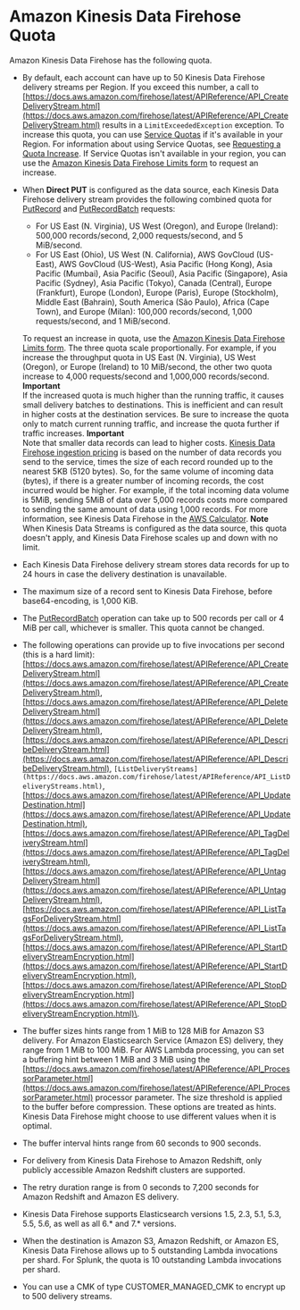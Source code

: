# Amazon Kinesis Data Firehose Quota<a name="limits"></a>

Amazon Kinesis Data Firehose has the following quota\. 
+ By default, each account can have up to 50 Kinesis Data Firehose delivery streams per Region\. If you exceed this number, a call to [https://docs.aws.amazon.com/firehose/latest/APIReference/API_CreateDeliveryStream.html](https://docs.aws.amazon.com/firehose/latest/APIReference/API_CreateDeliveryStream.html) results in a `LimitExceededException` exception\. To increase this quota, you can use [Service Quotas](https://console.aws.amazon.com/servicequotas/) if it's available in your Region\. For information about using Service Quotas, see [Requesting a Quota Increase](https://docs.aws.amazon.com/servicequotas/latest/userguide/request-increase.html)\. If Service Quotas isn't available in your region, you can use the [Amazon Kinesis Data Firehose Limits form](https://console.aws.amazon.com/support/home#/case/create?issueType=service-limit-increase&limitType=service-code-kinesis-firehose) to request an increase\.
+ When **Direct PUT** is configured as the data source, each Kinesis Data Firehose delivery stream provides the following combined quota for [PutRecord](https://docs.aws.amazon.com/firehose/latest/APIReference/API_PutRecord.html) and [PutRecordBatch](https://docs.aws.amazon.com/firehose/latest/APIReference/API_PutRecordBatch.html) requests:
  + For US East \(N\. Virginia\), US West \(Oregon\), and Europe \(Ireland\): 500,000 records/second, 2,000 requests/second, and 5 MiB/second\.
  + For US East \(Ohio\), US West \(N\. California\), AWS GovCloud \(US\-East\), AWS GovCloud \(US\-West\), Asia Pacific \(Hong Kong\), Asia Pacific \(Mumbai\), Asia Pacific \(Seoul\), Asia Pacific \(Singapore\), Asia Pacific \(Sydney\), Asia Pacific \(Tokyo\), Canada \(Central\), Europe \(Frankfurt\), Europe \(London\), Europe \(Paris\), Europe \(Stockholm\), Middle East \(Bahrain\), South America \(São Paulo\), Africa \(Cape Town\), and Europe \(Milan\): 100,000 records/second, 1,000 requests/second, and 1 MiB/second\. 

  To request an increase in quota, use the [Amazon Kinesis Data Firehose Limits form](https://console.aws.amazon.com/support/home#/case/create?issueType=service-limit-increase&limitType=service-code-kinesis-firehose)\. The three quota scale proportionally\. For example, if you increase the throughput quota in US East \(N\. Virginia\), US West \(Oregon\), or Europe \(Ireland\) to 10 MiB/second, the other two quota increase to 4,000 requests/second and 1,000,000 records/second\.
**Important**  
If the increased quota is much higher than the running traffic, it causes small delivery batches to destinations\. This is inefficient and can result in higher costs at the destination services\. Be sure to increase the quota only to match current running traffic, and increase the quota further if traffic increases\.
**Important**  
Note that smaller data records can lead to higher costs\. [Kinesis Data Firehose ingestion pricing](https://aws.amazon.com/kinesis/data-firehose/pricing/) is based on the number of data records you send to the service, times the size of each record rounded up to the nearest 5KB \(5120 bytes\)\. So, for the same volume of incoming data \(bytes\), if there is a greater number of incoming records, the cost incurred would be higher\. For example, if the total incoming data volume is 5MiB, sending 5MiB of data over 5,000 records costs more compared to sending the same amount of data using 1,000 records\. For more information, see Kinesis Data Firehose in the [AWS Calculator](https://calculator.aws/#/createCalculator)\.
**Note**  
When Kinesis Data Streams is configured as the data source, this quota doesn't apply, and Kinesis Data Firehose scales up and down with no limit\. 
+ Each Kinesis Data Firehose delivery stream stores data records for up to 24 hours in case the delivery destination is unavailable\.
+ The maximum size of a record sent to Kinesis Data Firehose, before base64\-encoding, is 1,000 KiB\.
+ The [PutRecordBatch](https://docs.aws.amazon.com/firehose/latest/APIReference/API_PutRecordBatch.html) operation can take up to 500 records per call or 4 MiB per call, whichever is smaller\. This quota cannot be changed\.
+ The following operations can provide up to five invocations per second \(this is a hard limit\): [https://docs.aws.amazon.com/firehose/latest/APIReference/API_CreateDeliveryStream.html](https://docs.aws.amazon.com/firehose/latest/APIReference/API_CreateDeliveryStream.html), [https://docs.aws.amazon.com/firehose/latest/APIReference/API_DeleteDeliveryStream.html](https://docs.aws.amazon.com/firehose/latest/APIReference/API_DeleteDeliveryStream.html), [https://docs.aws.amazon.com/firehose/latest/APIReference/API_DescribeDeliveryStream.html](https://docs.aws.amazon.com/firehose/latest/APIReference/API_DescribeDeliveryStream.html), `[ListDeliveryStreams](https://docs.aws.amazon.com/firehose/latest/APIReference/API_ListDeliveryStreams.html)`, [https://docs.aws.amazon.com/firehose/latest/APIReference/API_UpdateDestination.html](https://docs.aws.amazon.com/firehose/latest/APIReference/API_UpdateDestination.html), [https://docs.aws.amazon.com/firehose/latest/APIReference/API_TagDeliveryStream.html](https://docs.aws.amazon.com/firehose/latest/APIReference/API_TagDeliveryStream.html), [https://docs.aws.amazon.com/firehose/latest/APIReference/API_UntagDeliveryStream.html](https://docs.aws.amazon.com/firehose/latest/APIReference/API_UntagDeliveryStream.html), [https://docs.aws.amazon.com/firehose/latest/APIReference/API_ListTagsForDeliveryStream.html](https://docs.aws.amazon.com/firehose/latest/APIReference/API_ListTagsForDeliveryStream.html), [https://docs.aws.amazon.com/firehose/latest/APIReference/API_StartDeliveryStreamEncryption.html](https://docs.aws.amazon.com/firehose/latest/APIReference/API_StartDeliveryStreamEncryption.html), [https://docs.aws.amazon.com/firehose/latest/APIReference/API_StopDeliveryStreamEncryption.html](https://docs.aws.amazon.com/firehose/latest/APIReference/API_StopDeliveryStreamEncryption.html)\. 
+ The buffer sizes hints range from 1 MiB to 128 MiB for Amazon S3 delivery\. For Amazon Elasticsearch Service \(Amazon ES\) delivery, they range from 1 MiB to 100 MiB\. For AWS Lambda processing, you can set a buffering hint between 1 MiB and 3 MiB using the [https://docs.aws.amazon.com/firehose/latest/APIReference/API_ProcessorParameter.html](https://docs.aws.amazon.com/firehose/latest/APIReference/API_ProcessorParameter.html) processor parameter\. The size threshold is applied to the buffer before compression\. These options are treated as hints\. Kinesis Data Firehose might choose to use different values when it is optimal\. 
+ The buffer interval hints range from 60 seconds to 900 seconds\.
+ For delivery from Kinesis Data Firehose to Amazon Redshift, only publicly accessible Amazon Redshift clusters are supported\.
+ The retry duration range is from 0 seconds to 7,200 seconds for Amazon Redshift and Amazon ES delivery\.
+ Kinesis Data Firehose supports Elasticsearch versions 1\.5, 2\.3, 5\.1, 5\.3, 5\.5, 5\.6, as well as all 6\.\* and 7\.\* versions\.
+ When the destination is Amazon S3, Amazon Redshift, or Amazon ES, Kinesis Data Firehose allows up to 5 outstanding Lambda invocations per shard\. For Splunk, the quota is 10 outstanding Lambda invocations per shard\. 
+ You can use a CMK of type CUSTOMER\_MANAGED\_CMK to encrypt up to 500 delivery streams\.